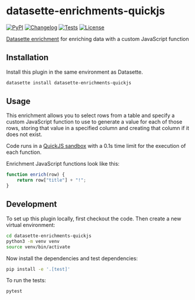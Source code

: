 # datasette-enrichments-quickjs

[![PyPI](https://img.shields.io/pypi/v/datasette-enrichments-quickjs.svg)](https://pypi.org/project/datasette-enrichments-quickjs/)
[![Changelog](https://img.shields.io/github/v/release/datasette/datasette-enrichments-quickjs?include_prereleases&label=changelog)](https://github.com/datasette/datasette-enrichments-quickjs/releases)
[![Tests](https://github.com/datasette/datasette-enrichments-quickjs/actions/workflows/test.yml/badge.svg)](https://github.com/datasette/datasette-enrichments-quickjs/actions/workflows/test.yml)
[![License](https://img.shields.io/badge/license-Apache%202.0-blue.svg)](https://github.com/datasette/datasette-enrichments-quickjs/blob/main/LICENSE)

[Datasette enrichment](https://github.com/simonw/datasette-enrichments) for enriching data with a custom JavaScript function

## Installation

Install this plugin in the same environment as Datasette.
```bash
datasette install datasette-enrichments-quickjs
```
## Usage

This enrichment allows you to select rows from a table and specify a custom JavaScript function to use to generate a value for each of those rows, storing that value in a specified column and creating that column if it does not exist.

Code runs in a [QuickJS sandbox](https://github.com/PetterS/quickjs) with a 0.1s time limit for the execution of each function.

Enrichment JavaScript functions look like this:

```javascript
function enrich(row) {
    return row["title"] + "!";
}
```

## Development

To set up this plugin locally, first checkout the code. Then create a new virtual environment:
```bash
cd datasette-enrichments-quickjs
python3 -m venv venv
source venv/bin/activate
```
Now install the dependencies and test dependencies:
```bash
pip install -e '.[test]'
```
To run the tests:
```bash
pytest
```
